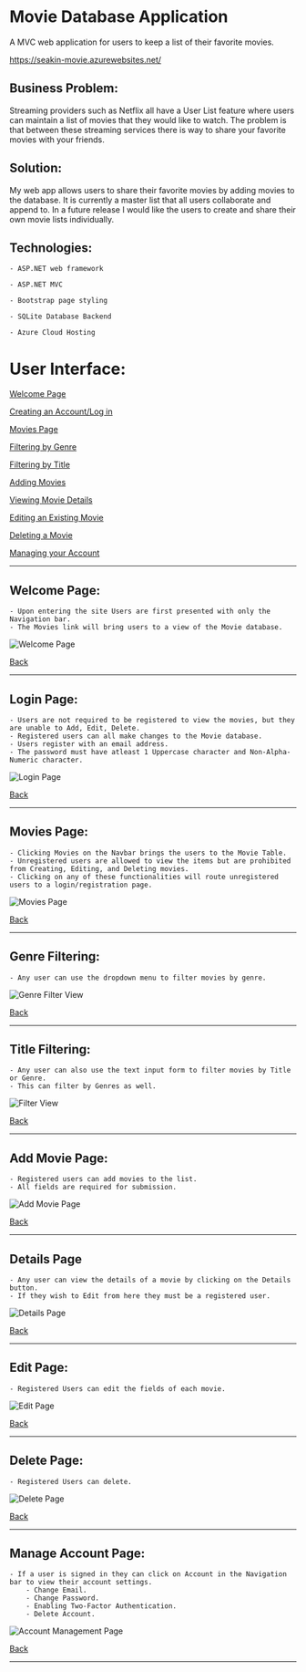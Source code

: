 # Movie Database Application

A MVC web application for users to keep a list of their favorite movies.

https://seakin-movie.azurewebsites.net/

## Business Problem:

Streaming providers such as Netflix all have a User List feature where users can maintain a list of movies that they would like to watch. The problem is that between these streaming services there is way to share your favorite movies with your friends.

## Solution:

My web app allows users to share their favorite movies by adding movies to the database. It is currently a master list that all users collaborate and append to. In a future release I would like the users to create and share their own movie lists individually.

## Technologies:

    - ASP.NET web framework

    - ASP.NET MVC
    
    - Bootstrap page styling

    - SQLite Database Backend
    
    - Azure Cloud Hosting


# User Interface:

[Welcome Page](#Welcome-Page)

[Creating an Account/Log in](#Login-Page)

[Movies Page](#Movies-Page)

[Filtering by Genre](#Genre-Filtering)

[Filtering by Title](#Title-Filtering)

[Adding Movies](#Add-Movie-Page)

[Viewing Movie Details](#Details-Page)

[Editing an Existing Movie](#Edit-Page)

[Deleting a Movie](#Delete-Page)

[Managing your Account](#Manage-Account-Page)

---

## Welcome Page:
    - Upon entering the site Users are first presented with only the Navigation bar.
    - The Movies link will bring users to a view of the Movie database.
![Welcome Page](https://github.com/SamEakin/Movie-MVC/blob/master/Documentation/Screenshots/welcome-screen.png)


[Back](#User-Interface)


---


## Login Page:
    - Users are not required to be registered to view the movies, but they are unable to Add, Edit, Delete.
    - Registered users can all make changes to the Movie database.
    - Users register with an email address.
    - The password must have atleast 1 Uppercase character and Non-Alpha-Numeric character.
![Login Page](https://github.com/SamEakin/Movie-MVC/blob/master/Documentation/Screenshots/login-screen.png)


[Back](#User-Interface)


---


## Movies Page:
    - Clicking Movies on the Navbar brings the users to the Movie Table.
    - Unregistered users are allowed to view the items but are prohibited from Creating, Editing, and Deleting movies.
    - Clicking on any of these functionalities will route unregistered users to a login/registration page.
![Movies Page](https://github.com/SamEakin/Movie-MVC/blob/master/Documentation/Screenshots/movies-screen.png)


[Back](#User-Interface)


---


## Genre Filtering:
    - Any user can use the dropdown menu to filter movies by genre.
![Genre Filter View](https://github.com/SamEakin/Movie-MVC/blob/master/Documentation/Screenshots/genre-filter.png)


[Back](#User-Interface)


---


## Title Filtering:
    - Any user can also use the text input form to filter movies by Title or Genre.
    - This can filter by Genres as well.
![Filter View](https://github.com/SamEakin/Movie-MVC/blob/master/Documentation/Screenshots/filter.png)


[Back](#User-Interface)


---


## Add Movie Page:
    - Registered users can add movies to the list.
    - All fields are required for submission.
![Add Movie Page](https://github.com/SamEakin/Movie-MVC/blob/master/Documentation/Screenshots/add-movie-screen.png)


[Back](#User-Interface)


---


## Details Page
    - Any user can view the details of a movie by clicking on the Details button.
    - If they wish to Edit from here they must be a registered user.
![Details Page](https://github.com/SamEakin/Movie-MVC/blob/master/Documentation/Screenshots/details-screen.png)


[Back](#User-Interface)


---


## Edit Page:
    - Registered Users can edit the fields of each movie.
![Edit Page](https://github.com/SamEakin/Movie-MVC/blob/master/Documentation/Screenshots/edit-screen.png)


[Back](#User-Interface)


---


## Delete Page:
    - Registered Users can delete.
![Delete Page](https://github.com/SamEakin/Movie-MVC/blob/master/Documentation/Screenshots/delete-screen.png)


[Back](#User-Interface)


---


## Manage Account Page:
    - If a user is signed in they can click on Account in the Navigation bar to view their account settings.
        - Change Email.
        - Change Password.
        - Enabling Two-Factor Authentication.
        - Delete Account.         
![Account Management Page](https://github.com/SamEakin/Movie-MVC/blob/master/Documentation/Screenshots/manage-screen.png)


[Back](#User-Interface)


---
